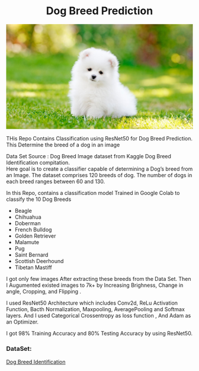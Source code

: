 # <div align="center"> Dog Breed Prediction </div>
<p align="center">
  <img src="image.jpg">
</p>

THis Repo Contains Classification using ResNet50 for Dog Breed Prediction. This Determine the breed of a dog in an image

Data Set Source : Dog Breed Image dataset from Kaggle Dog Breed Identification compitation. <br>
Here goal is to create a classifier capable of determining a Dog’s breed from an Image. 
The dataset comprises 120 breeds of dog. The number of dogs in each breed ranges between 60 and 130. 

In this Repo, contains a classification model Trained in Google Colab to classify the 10 Dog Breeds 

- Beagle
- Chihuahua
- Doberman
- French Bulldog
- Golden Retriever
- Malamute
- Pug
- Saint Bernard 
- Scottish Deerhound
- Tibetan Mastiff

I got only few images After extracting these breeds from the Data Set. Then I Augumented existed images to 7k+ by Increasing Brighness, Change in angle, Cropping, and Flipping .  

I used ResNet50 Architecture which includes Conv2d, ReLu Activation Function, Bacth Normalization, Maxpooling, AveragePooling and Softmax layers. And I used Categorical Crossentropy as loss function , And Adam as an Optimizer.

I got 98% Training Accuracy and 80% Testing Accuracy by using ResNet50. 

### DataSet:
[Dog Breed Identification](https://www.kaggle.com/c/dog-breed-identification/data)
